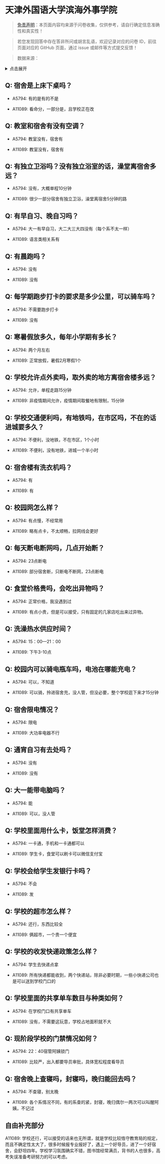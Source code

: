 # 天津外国语大学滨海外事学院

> [免责声明](https://colleges.chat/#_3)：本页面内容均来源于问卷收集，仅供参考，请自行确定信息准确性和真实性！

> 若您发现回答中存在答非所问或胡言乱语，欢迎记录对应的问卷 ID，前往页面对应的 GitHub 页面，通过 issue 或邮件等方式提交反馈！

> 数据来源：

<details><summary>点击展开</summary>
<ul>
<li>A5794: 匿名 (2022 年 06 月)</li>
<li>A11089: 匿名 (2022 年 06 月)</li>
</ul>
</details>

## Q: 宿舍是上床下桌吗？

- A5794: 有的是有的不是

- A11089: 看命分，一部分是，且学校正在改

## Q: 教室和宿舍有没有空调？

- A5794: 教室没有，宿舍有

- A11089: 教室没有，宿舍有

## Q: 有独立卫浴吗？没有独立浴室的话，澡堂离宿舍多远？

- A5794: 没有，大概单程10分钟

- A11089: 很少一部分宿舍有独立卫浴，澡堂离宿舍5分钟的路

## Q: 有早自习、晚自习吗？

- A5794: 大一有早自习，大二大三大四没有（每个系不太一样）

- A11089: 语言类相关系有

## Q: 有晨跑吗？

- A5794: 没有

- A11089: 没有

## Q: 每学期跑步打卡的要求是多少公里，可以骑车吗？

- A5794: 不需要跑步打卡

- A11089: 没有

## Q: 寒暑假放多久，每年小学期有多长？

- A5794: 两个月左右

- A11089: 正常放假，暑假2月寒假1个

## Q: 学校允许点外卖吗，取外卖的地方离宿舍楼多远？

- A5794: 允许，单程走路15分钟

- A11089: 非疫情期间允许，疫情期间取餐地有限制，15分钟

## Q: 学校交通便利吗，有地铁吗，在市区吗，不在的话进城要多久？

- A5794: 不便利，没地铁，不在市区，1个小时

- A11089: 不便利，没有地铁，进城一个半小时

## Q: 宿舍楼有洗衣机吗？

- A5794: 有

- A11089: 有

## Q: 校园网怎么样？

- A5794: 有点慢，不经常用

- A11089: 略有点卡，不太顺畅，拉网线会更好

## Q: 每天断电断网吗，几点开始断？

- A5794: 23点断电

- A11089: 部分宿舍断，只断电不断网，23点断电

## Q: 食堂价格贵吗，会吃出异物吗？

- A5794: 正常价格，我没遇到过

- A11089: 有点小贵，但是可以接受，只有固定的几家店吃出来过异物。

## Q: 洗澡热水供应时间？

- A5794: 15：00—21：00

- A11089: 下午3-10点

## Q: 校园内可以骑电瓶车吗，电池在哪能充电？

- A5794: 可以，不知道

- A11089: 可以骑，拎进宿舍充，没人管，但没必要，整个学校逛下来才15分钟

## Q: 宿舍限电情况？

- A5794: 限电

- A11089: 大功率电器不行

## Q: 通宵自习有去处吗？

- A5794: 没有

- A11089: 没有

## Q: 大一能带电脑吗？

- A5794: 能

- A11089: 可以，没人管

## Q: 学校里面用什么卡，饭堂怎样消费？

- A5794: 一卡通，手机和一卡通都可以

- A11089: 学生卡，食堂可以刷卡可以微信支付宝

## Q: 学校会给学生发银行卡吗？

- A5794: 不会

- A11089: 发

## Q: 学校的超市怎么样？

- A5794: 还行，东西比较全

- A11089: 俩超市，一个贵一个便宜

## Q: 学校的收发快递政策怎么样？

- A5794: 学生去快递点拿

- A11089: 所有快递都能收到，两个快递站，除非必要时期，一些小快递公司也是可以送到学校门口的

## Q: 学校里面的共享单车数目与种类如何？

- A5794: 在学校门口有共享单车

- A11089: 没有，不需要这玩意，学校占地面积就不大

## Q: 现阶段学校的门禁情况如何？

- A5794: 22：40宿管阿姨锁门

- A11089: 比较严，出入都要导员审批，具体宽松程度看导员

## Q: 宿舍晚上查寝吗，封寝吗，晚归能回去吗？

- A5794: 不查寝，别太晚

- A11089: 各个系情况不同，有的系查的紧，封寝，晚归偶尔一两次可以叫醒阿姨，不记过

## 自由补充部分

A11089: 学校还行，可以接受的话来也无所谓，就是学校比较恪守教育局的规定，而且不确定性太大了，很多时候报专业报好了，遇上一个好导员，进了一个好宿舍，会舒坦四年。学校学习氛围确实不错，图书馆经常满员，背书的人也很多，高考失误准备考研努力的可以考虑。